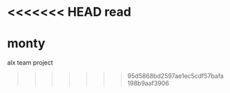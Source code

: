 <<<<<<< HEAD
read
=======
# monty
alx team project
>>>>>>> 95d5868bd2597ae1ec5cdf57bafa198b9aaf3906
